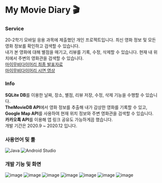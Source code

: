 <div align>
 
# My Movie Diary 🎬

 ### Service
20-2학기 모바일 응용 과목에 제출했던 개인 프로젝트입니다.
최신 영화 정보 및 모든 영화 정보를 확인하고 검색할 수 있습니다. <br>
내가 본 영화에 대해 별점을 매기고, 리뷰를 기록, 수정, 삭제할 수 있습니다.
현재 내 위치에서 주변의 영화관을 검색할 수 있습니다.<br>
 <a href = "https://drive.google.com/file/d/1edMALg4z24kUTyy7nItCaYn8UHYbgC9p/view?usp=sharing">마이무비다이어리 최종 발표자료</a><br>
 <a href = "https://youtu.be/yUAktG4p0mA">마이무비다이어리 시연 영상</a>
 ### Info
 <strong>SQLite DB</strong>를 이용한 날짜, 장소, 별점, 리뷰 저장, 수정, 삭제 기능을 수행할 수 있습니다.<br>
 <strong>TheMovieDB API</strong>에서 영화 정보를 추출해 내가 감상한 영화를 기록할 수 있고, <br>
 <strong>Google Map API</strong>를 사용하여 현재 위치 정보와 주변 영화관을 검색할 수 있습니다. <br>
 <strong>카카오톡 API</strong>를 이용해 앱 링크 공유도 가능하게끔 했습니다.<br>
 개발 기간은 2020.9 ~ 2020.12 입니다.

 ### 사용언어 및 툴
 ![Java](https://img.shields.io/badge/java-%23ED8B00.svg?style=for-the-badge&logo=java&logoColor=white) ![Android Studio](https://img.shields.io/badge/Android%20Studio-3DDC84.svg?style=for-the-badge&logo=android-studio&logoColor=white)

 
 ### 개발 기능 및 화면
![image](https://user-images.githubusercontent.com/52526003/173285739-11980088-6259-4d3a-8147-c86341d44153.png)
 ![image](https://user-images.githubusercontent.com/52526003/173285963-1b420c5e-dc19-477b-acda-b0e0b8df3f99.png)
![image](https://user-images.githubusercontent.com/52526003/173285989-5a132e8a-bc1c-4d41-b94f-9515e09278af.png)
![image](https://user-images.githubusercontent.com/52526003/173286004-d055ef8c-cbfd-47a4-80dc-e3133afb3204.png)
![image](https://user-images.githubusercontent.com/52526003/173286185-e9977fd6-0578-4588-b72f-e678735f2428.png)
![image](https://user-images.githubusercontent.com/52526003/173286083-c695d990-fbe5-47fa-bbd4-136d25b2f6fd.png)
![image](https://user-images.githubusercontent.com/52526003/173286106-445b32a7-b089-49b7-8c81-88b59c96b575.png)
</div>
